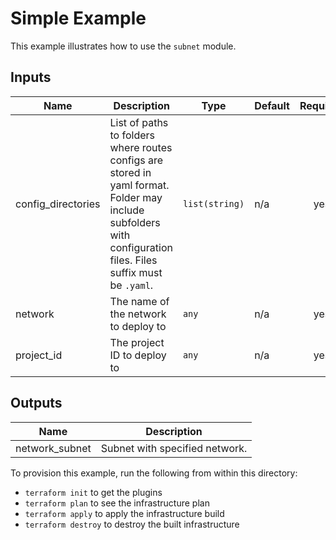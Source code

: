 # Simple Example

This example illustrates how to use the `subnet` module.

<!-- BEGINNING OF PRE-COMMIT-TERRAFORM DOCS HOOK -->
## Inputs

| Name | Description | Type | Default | Required |
|------|-------------|------|---------|:--------:|
| config\_directories | List of paths to folders where routes configs are stored in yaml format. Folder may include subfolders with configuration files. Files suffix must be `.yaml`. | `list(string)` | n/a | yes |
| network | The name of the network to deploy to | `any` | n/a | yes |
| project\_id | The project ID to deploy to | `any` | n/a | yes |

## Outputs

| Name | Description |
|------|-------------|
| network\_subnet | Subnet with specified network. |

<!-- END OF PRE-COMMIT-TERRAFORM DOCS HOOK -->

To provision this example, run the following from within this directory:
- `terraform init` to get the plugins
- `terraform plan` to see the infrastructure plan
- `terraform apply` to apply the infrastructure build
- `terraform destroy` to destroy the built infrastructure
